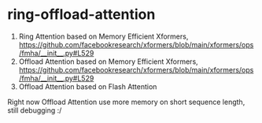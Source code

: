 # ring-offload-attention

1. Ring Attention based on Memory Efficient Xformers, https://github.com/facebookresearch/xformers/blob/main/xformers/ops/fmha/__init__.py#L529
2. Offload Attention based on Memory Efficient Xformers, https://github.com/facebookresearch/xformers/blob/main/xformers/ops/fmha/__init__.py#L529
3. Offload Attention based on Flash Attention

Right now Offload Attention use more memory on short sequence length, still debugging :/
